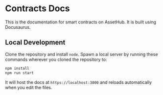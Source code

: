 # Contracts Docs

This is the documentation for smart contracts on AssetHub. It is built using Docusaurus.

## Local Development

Clone the repository and install `node`. Spawn a local server by running these commands
wherever you cloned the repository to:

```bash
npm install
npm run start
```

It will host the docs at `https://localhost:3000` and reloads automatically when you edit the files.
